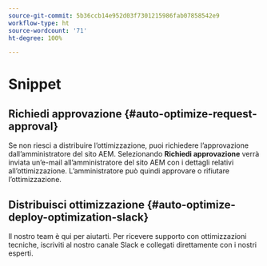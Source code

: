 ```yaml
---
source-git-commit: 5b36ccb14e952d03f7301215986fab07858542e9
workflow-type: ht
source-wordcount: '71'
ht-degree: 100%

---
```

# Snippet

## Richiedi approvazione {#auto-optimize-request-approval}

Se non riesci a distribuire l’ottimizzazione, puoi richiedere l’approvazione dall’amministratore del sito AEM. Selezionando **Richiedi approvazione** verrà inviata un’e-mail all’amministratore del sito AEM con i dettagli relativi all’ottimizzazione. L’amministratore può quindi approvare o rifiutare l’ottimizzazione.

## Distribuisci ottimizzazione {#auto-optimize-deploy-optimization-slack}

Il nostro team è qui per aiutarti. Per ricevere supporto con ottimizzazioni tecniche, iscriviti al nostro canale Slack e collegati direttamente con i nostri esperti.
